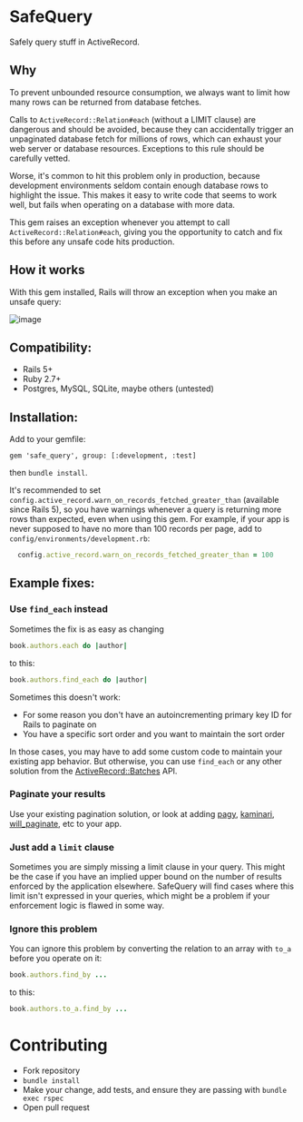 # SafeQuery

Safely query stuff in ActiveRecord.

## Why

To prevent unbounded resource consumption, we always want to limit how many rows can be returned from database fetches.

Calls to `ActiveRecord::Relation#each` (without a LIMIT clause) are dangerous and should be avoided, because they can accidentally trigger an 
unpaginated database fetch for millions of rows, which can exhaust your web server or database resources. Exceptions to this rule should be carefully vetted. 

Worse, it's common to hit this problem only in production, because development environments seldom contain enough database rows to highlight the issue. 
This makes it easy to write code that seems to work well, but fails when operating on a database with more data.

This gem raises an exception whenever you attempt to call `ActiveRecord::Relation#each`, giving you the opportunity to catch and fix 
this before any unsafe code hits production.

## How it works

With this gem installed, Rails will throw an exception when you make an unsafe query:

![image](https://user-images.githubusercontent.com/222655/227005861-a9ab39cc-dfa9-4adc-8c30-e71bd2b73fb9.png)

## Compatibility:

- Rails 5+
- Ruby 2.7+
- Postgres, MySQL, SQLite, maybe others (untested)

## Installation:

Add to your gemfile:

```
gem 'safe_query', group: [:development, :test]
```

then `bundle install`.

It's recommended to set `config.active_record.warn_on_records_fetched_greater_than` (available since Rails 5), so you have warnings 
whenever a query is returning more rows than expected, even when using this gem. 
For example, if your app is never supposed to have no more than 100 records per page, add to `config/environments/development.rb`:

```ruby
  config.active_record.warn_on_records_fetched_greater_than = 100
```

## Example fixes:

### Use `find_each` instead

Sometimes the fix is as easy as changing

```ruby
book.authors.each do |author|
```

to this:

```ruby
book.authors.find_each do |author|
```

Sometimes this doesn't work:
- For some reason you don't have an autoincrementing primary key ID for Rails to paginate on
- You have a specific sort order and you want to maintain the sort order

In those cases, you may have to add some custom code to maintain your existing app behavior. But otherwise, you can 
use `find_each` or any other solution from the [ActiveRecord::Batches](https://api.rubyonrails.org/classes/ActiveRecord/Batches.html) API.

### Paginate your results

Use your existing pagination solution, or look at adding [pagy](https://github.com/ddnexus/pagy), [kaminari](https://github.com/kaminari/kaminari), 
[will_paginate](https://github.com/mislav/will_paginate), etc to your app.

### Just add a `limit` clause

Sometimes you are simply missing a limit clause in your query. This might be the case if you have an implied 
upper bound on the number of results enforced by the application elsewhere. SafeQuery will find cases where this limit isn't expressed in your queries, 
which might be a problem if your enforcement logic is flawed in some way.

### Ignore this problem

You can ignore this problem by converting the relation to an array with `to_a` before you operate on it:

```ruby
book.authors.find_by ...
```

to this:

```ruby
book.authors.to_a.find_by ...
```

# Contributing

- Fork repository
- `bundle install`
- Make your change, add tests, and ensure they are passing with `bundle exec rspec`
- Open pull request
